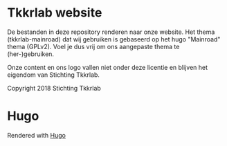 # Tkkrlab website

De bestanden in deze repository renderen naar onze website.
Het thema (tkkrlab-mainroad) dat wij gebruiken is gebaseerd op het hugo "Mainroad" thema (GPLv2).
Voel je dus vrij om ons aangepaste thema te (her-)gebruiken.

Onze content en ons logo vallen niet onder deze licentie en blijven het eigendom van Stichting Tkkrlab.

Copyright 2018 Stichting Tkkrlab

# Hugo

Rendered with [Hugo](https://gohugo.io/)
